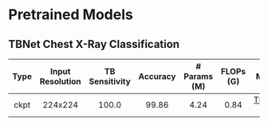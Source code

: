 # Pretrained Models

## TBNet Chest X-Ray Classification
|  Type | Input Resolution | TB Sensitivity | Accuracy | # Params (M) | FLOPs (G) |        Model        |
|:-----:|:----------------:|:--------------:|:--------:|:------------:|:---------:|:-------------------:|
|  ckpt |      224x224     |      100.0     |   99.86  |     4.24     |   0.84    |[TBNet-A](https://drive.google.com/drive/folders/1l2JSOcoeSJip7dtLpnOoWvpM9-KEHb1b?usp=sharing)|